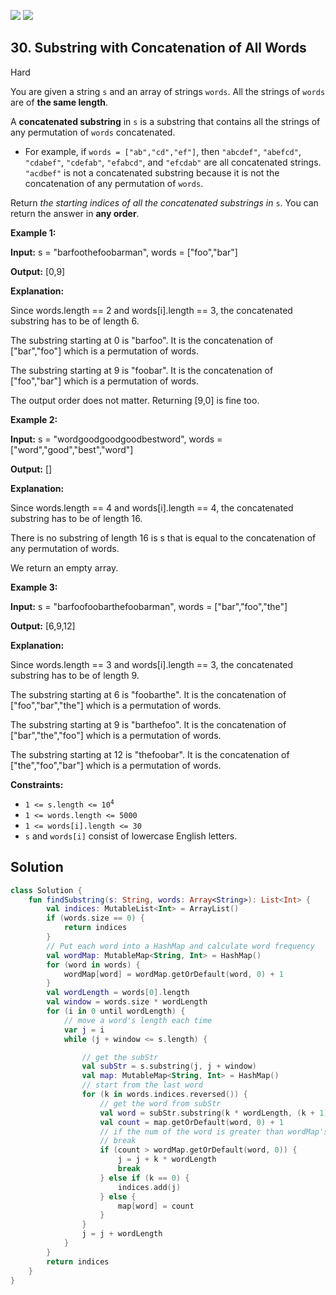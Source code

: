 [![](https://img.shields.io/github/stars/javadev/LeetCode-in-Kotlin?label=Stars&style=flat-square)](https://github.com/javadev/LeetCode-in-Kotlin)
[![](https://img.shields.io/github/forks/javadev/LeetCode-in-Kotlin?label=Fork%20me%20on%20GitHub%20&style=flat-square)](https://github.com/javadev/LeetCode-in-Kotlin/fork)

## 30\. Substring with Concatenation of All Words

Hard

You are given a string `s` and an array of strings `words`. All the strings of `words` are of **the same length**.

A **concatenated substring** in `s` is a substring that contains all the strings of any permutation of `words` concatenated.

*   For example, if `words = ["ab","cd","ef"]`, then `"abcdef"`, `"abefcd"`, `"cdabef"`, `"cdefab"`, `"efabcd"`, and `"efcdab"` are all concatenated strings. `"acdbef"` is not a concatenated substring because it is not the concatenation of any permutation of `words`.

Return _the starting indices of all the concatenated substrings in_ `s`. You can return the answer in **any order**.

**Example 1:**

**Input:** s = "barfoothefoobarman", words = ["foo","bar"]

**Output:** [0,9]

**Explanation:** 

Since words.length == 2 and words[i].length == 3, the concatenated substring has to be of length 6. 

The substring starting at 0 is "barfoo". It is the concatenation of ["bar","foo"] which is a permutation of words. 

The substring starting at 9 is "foobar". It is the concatenation of ["foo","bar"] which is a permutation of words. 

The output order does not matter. Returning [9,0] is fine too.

**Example 2:**

**Input:** s = "wordgoodgoodgoodbestword", words = ["word","good","best","word"]

**Output:** []

**Explanation:** 

Since words.length == 4 and words[i].length == 4, the concatenated substring has to be of length 16. 

There is no substring of length 16 is s that is equal to the concatenation of any permutation of words. 

We return an empty array.

**Example 3:**

**Input:** s = "barfoofoobarthefoobarman", words = ["bar","foo","the"]

**Output:** [6,9,12]

**Explanation:** 

Since words.length == 3 and words[i].length == 3, the concatenated substring has to be of length 9. 

The substring starting at 6 is "foobarthe". It is the concatenation of ["foo","bar","the"] which is a permutation of words.

The substring starting at 9 is "barthefoo". It is the concatenation of ["bar","the","foo"] which is a permutation of words.

The substring starting at 12 is "thefoobar". It is the concatenation of ["the","foo","bar"] which is a permutation of words.

**Constraints:**

*   <code>1 <= s.length <= 10<sup>4</sup></code>
*   `1 <= words.length <= 5000`
*   `1 <= words[i].length <= 30`
*   `s` and `words[i]` consist of lowercase English letters.

## Solution

```kotlin
class Solution {
    fun findSubstring(s: String, words: Array<String>): List<Int> {
        val indices: MutableList<Int> = ArrayList()
        if (words.size == 0) {
            return indices
        }
        // Put each word into a HashMap and calculate word frequency
        val wordMap: MutableMap<String, Int> = HashMap()
        for (word in words) {
            wordMap[word] = wordMap.getOrDefault(word, 0) + 1
        }
        val wordLength = words[0].length
        val window = words.size * wordLength
        for (i in 0 until wordLength) {
            // move a word's length each time
            var j = i
            while (j + window <= s.length) {

                // get the subStr
                val subStr = s.substring(j, j + window)
                val map: MutableMap<String, Int> = HashMap()
                // start from the last word
                for (k in words.indices.reversed()) {
                    // get the word from subStr
                    val word = subStr.substring(k * wordLength, (k + 1) * wordLength)
                    val count = map.getOrDefault(word, 0) + 1
                    // if the num of the word is greater than wordMap's, move (k * wordLength) and
                    // break
                    if (count > wordMap.getOrDefault(word, 0)) {
                        j = j + k * wordLength
                        break
                    } else if (k == 0) {
                        indices.add(j)
                    } else {
                        map[word] = count
                    }
                }
                j = j + wordLength
            }
        }
        return indices
    }
}
```